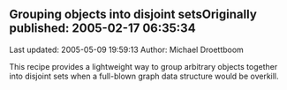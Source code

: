 ## Grouping objects into disjoint setsOriginally published: 2005-02-17 06:35:34 
Last updated: 2005-05-09 19:59:13 
Author: Michael Droettboom 
 
This recipe provides a lightweight way to group arbitrary objects together into disjoint sets when a full-blown graph data structure would be overkill.